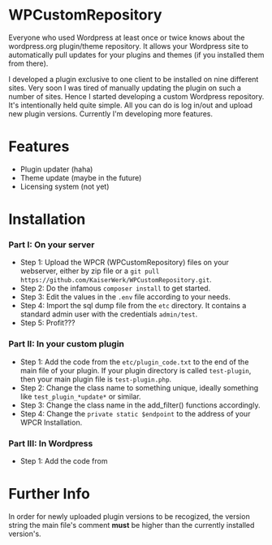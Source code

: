 # WPCustomRepository

Everyone who used Wordpress at least once or twice knows about the wordpress.org plugin/theme repository. It allows your Wordpress site to automatically pull updates for your plugins and themes (if you installed them from there).

I developed a plugin exclusive to one client to be installed on nine different sites. Very soon I was tired of manually updating the plugin on such a number of sites. Hence I started developing a custom Wordpress repository. It's intentionally held quite simple. All you can do is log in/out and upload new plugin versions. Currently I'm developing more features.

# Features

* Plugin updater (haha)
* Theme update (maybe in the future)
* Licensing system (not yet)

# Installation
### Part I: On your server

* Step 1: Upload the WPCR (WPCustomRepository) files on your webserver, either by zip file or a ```git pull https://github.com/KaiserWerk/WPCustomRepository.git```.
* Step 2: Do the infamous ```composer install``` to get started.
* Step 3: Edit the values in the ```.env``` file according to your needs.
* Step 4: Import the sql dump file from the ```etc``` directory. It contains a standard admin user with the credentials ``admin/test``.
* Step 5: Profit???

### Part II: In your custom plugin

* Step 1: Add the code from the ```etc/plugin_code.txt``` to the end of the main file of your plugin. If your plugin directory is called ```test-plugin```, then your main plugin file is ```test-plugin.php```.
* Step 2: Change the class name to something unique, ideally something like ```test_plugin_*update*``` or similar.
* Step 3: Change the class name in the add_filter() functions accordingly.
* Step 4: Change the ```private static $endpoint``` to the address of your WPCR Installation.

### Part III: In Wordpress

* Step 1: Add the code from 

# Further Info

In order for newly uploaded plugin versions to be recogized, the version string the main file's comment **must** be higher than the currently installed version's.
